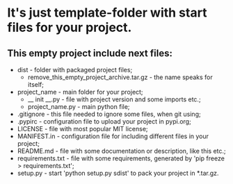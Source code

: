 # It's just template-folder with start files for your project.

## This empty project include next files:

* dist - folder with packaged project files;
  * remove_this_empty_project_archive.tar.gz - the name speaks for itself;
* project_name  - main folder for your project;
  * __ init __.py - file with project version and some imports etc.;
  * project_name.py - main python file;
* .gitignore - this file needed to ignore some files, when git using;
* .pypirc - configuration file to upload your project in pypi.org;
* LICENSE - file with most popular MIT license;
* MANIFEST.in - configuration file for including different files in your project;
* README.md - file with some documentation or description, like this etc.;
* requirements.txt - file with some requirements, generated by 'pip freeze > requirements.txt';
* setup.py - start 'python setup.py sdist' to pack your project in *.tar.gz.
